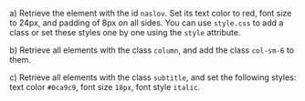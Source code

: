 a) Retrieve the element with the id `naslov`. Set its text color to red, font size to 24px, and padding of 8px on all sides. You can use `style.css` to add a class or set these styles one by one using the `style` attribute.

b) Retrieve all elements with the class `column`, and add the class `col-sm-6` to them.

c) Retrieve all elements with the class `subtitle`, and set the following styles: text color `#0ca9c9`, font size `18px`, font style `italic`.